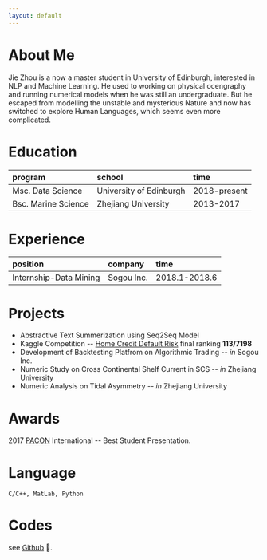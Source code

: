 ```yaml
---
layout: default
---
```


# About Me
Jie Zhou is a now a master student in University of Edinburgh, interested in NLP and Machine Learning. He used to working on physical ocengraphy and running numerical models when he was still an undergraduate. But he escaped from modelling the unstable and mysterious Nature and now has switched to explore Human Languages, which seems even more complicated.

# Education

| program           | school                 | time        |
|:------------------|:-----------------------|:------------|
|Msc. Data Science  | University of Edinburgh| 2018-present|
|Bsc. Marine Science| Zhejiang University    | 2013-2017   |

# Experience

|     position         |   company         |    time      |
|:---------------------|:------------------|:-------------|
|Internship-Data Mining| Sogou Inc.        | 2018.1-2018.6|

# Projects
* Abstractive Text Summerization using Seq2Seq Model
* Kaggle Competition -- [Home Credit Default Risk](https://www.kaggle.com/c/home-credit-default-risk) final ranking **113/7198**
* Development of Backtesting Platfrom on Algorithmic Trading -- _in_ Sogou Inc.
* Numeric Study on Cross Continental Shelf Current in SCS  -- _in_ Zhejiang University
* Numeric Analysis on Tidal Asymmetry -- _in_ Zhejiang University

# Awards
2017 [PACON](http://blog.hawaii.edu/pacon/about/organization/) International -- Best Student Presentation.

# Language
```
C/C++, MatLab, Python
```

# Codes
see [Github](https://github.com/JZ95) 🍺.